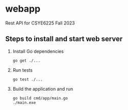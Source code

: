 # webapp
Rest API for CSYE6225 Fall 2023

## Steps to install and start web server

1. Install Go dependencies
   
   ```
   go get ./...
   ```

2. Run tests
  
   ```
   go test ./...
   ```

3. Build the application and run

   ```
   go build cmd/app/main.go
   ./main.exe
   ```
